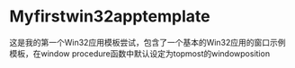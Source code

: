 # Myfirstwin32apptemplate
这是我的第一个Win32应用模板尝试，包含了一个基本的Win32应用的窗口示例模板，在window procedure函数中默认设定为topmost的windowposition

